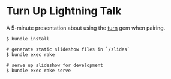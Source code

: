 # Turn Up Lightning Talk

A 5-minute presentation about using the [turn](https://github.com/macklinu/turn) gem when pairing.

```
$ bundle install

# generate static slideshow files in `/slides`
$ bundle exec rake

# serve up slideshow for development
$ bundle exec rake serve
```
